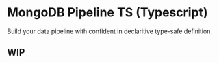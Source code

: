 # MongoDB Pipeline TS (Typescript)

Build your data pipeline with confident in declaritive type-safe definition.

## WIP